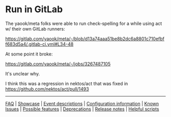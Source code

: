 # Run in GitLab

The yaook/meta folks were able to run check-spelling for a while using act w/ their own GitLab runners:

https://gitlab.com/yaook/meta/-/blob/d13a74aaa51be8b2dc6a8801c710efbff683d5a4/.gitlab-ci.yml#L34-48

At some point it broke:

https://gitlab.com/yaook/meta/-/jobs/3267487105

It's unclear why.

I think this was a regression in nektos/act that was fixed in https://github.com/nektos/act/pull/1493

---
[FAQ](FAQ.md) | [Showcase](Showcase.md) | [Event descriptions](Event-descriptions.md) | [Configuration information](Configuration-information.md) | [Known Issues](Known-Issues.md) | [Possible features](Possible-features.md) | [Deprecations](Deprecations.md) | [Release notes](Release-notes.md) | [Helpful scripts](Helpful-scripts.md)
